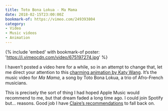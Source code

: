 ```yaml
---
title: Toto Bona Lokua - Ma Mama
date: 2018-02-15T23:00:00Z
bookmark-of: https://vimeo.com/249393804
category:
- Video
- Music videos
- Animation
---
```

{% include 'embed' with bookmark-of
  poster: 'https://i.vimeocdn.com/video/675197274.jpg'
%}

I haven’t posted a video here for a while, so in an attempt to change that, let me direct your attention to this [charming animation by Katy Wang][1]. It’s the music video for <cite>Ma Mama</cite>, a song by Toto Bona Lokua, a trio of Afro-French musicians.

This is precisely the sort of thing I had hoped Apple Music would recommend to me, but that dream faded a long time ago. I could join Spotify but… reasons. Good job I have [Claire’s recommendations][2] to fall back on.

[1]: https://www.itsnicethat.com/articles/katy-wang-toto-bona-lokua-ma-mama-animation-181217
[2]: http://loobylu.com/2018/02/katy-wang-animation/
